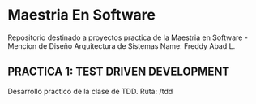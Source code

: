 # Maestria En Software
Repositorio destinado a proyectos practica de la Maestria en Software - Mencion de Diseño Arquitectura de Sistemas
Name: Freddy Abad L.


## PRACTICA 1: TEST DRIVEN DEVELOPMENT
Desarrollo practico de la clase de TDD.
Ruta: /tdd
